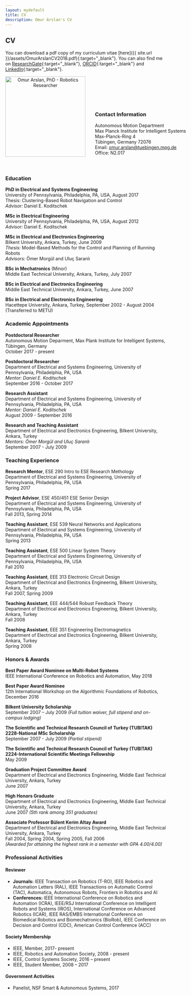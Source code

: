 ```yaml
---
layout: mydefault
title: CV
description: Omur Arslan's CV
---
```


## CV

You can download a pdf copy of my curriculum vitae [here]({{ site.url }}/assets/OmurArslanCV2018.pdf){:target="_blank"}. You can also find me on [ResearchGate](https://www.researchgate.net/profile/Omur_Arslan){:target="_blank"}, [ORCID](https://orcid.org/0000-0003-0436-6424){:target="_blank"} and [LinkedIn](https://www.linkedin.com/in/omurarslan){:target="_blank"}.

<div>
<div style="width:250px;float:left;" align="center">
<img src="{{ site.url }}/assets/omurarslan.jpg" alt="Omur Arslan, PhD - Robotics Researcher" title="Omur Arslan, PhD - Robotics Researcher" style="width:250px">
<br>
 <a href="mailto:omur.arslan@tuebingen.mpg.de" style="text-decoration:none;"> <i class="fas fa-envelope" style="font-size:1.5em;color:black;"></i> </a>&nbsp;
 <a href="https://www.researchgate.net/profile/Omur_Arslan" target="_blank" style="text-decoration:none;"><i class="ai ai-researchgate-square big-icon" style="font-size:1.5em;color:black;"></i></a>&nbsp;
 <a href="https://orcid.org/0000-0003-0436-6424" target="_blank" style="text-decoration:none;"><i class="ai ai-orcid big-icon" style="font-size:1.5em;color:black;"></i></a>&nbsp;
 <a href="https://scholar.google.de/citations?user=6W1pEn0AAAAJ&hl=en" target="_blank" style="text-decoration:none;"><i class="ai ai-google-scholar-square big-icon" style="font-size:1.5em;color:black;"></i></a>&nbsp;
 <a href="https://github.com/omurarslan" target="_blank" style="text-decoration:none;"><i class="fab fa-github" style="font-size:1.5em;color:black;"></i></a>&nbsp;
 <a href="https://www.linkedin.com/in/omurarslan" target="_blank" style="text-decoration:none;"><i class="fab fa-linkedin" style="font-size:1.5em;color:black;"></i></a> &nbsp;
 <a href="{{ site.url }}/assets/OmurArslanCV2018.pdf" target="_blank" style="text-decoration:none"><i class="ai ai-cv-square big-icon" style="font-size:1.5em;color:black;"></i></a>
</div> 
 
<div style="width:70%;padding-left:280px;">
  <br/>
  <br/>
  <br/>
  <br/>
  <br/>
  <h3> Contact Information</h3>
  <p> Autonomous Motion Department <br/>
Max Planck Institute for Intelligent Systems <br/>
Max-Planck-Ring 4 <br/>
Tübingen, Germany 72076<br/>
Email: <a href="mailto:omur.arslan@tuebingen.mpg.de">omur.arslan@tuebingen.mpg.de</a> <br/>
Office: N2.017   
 </p>
</div>  
</div>

<div style="clear:both">
 <br/>
 </div>

### Education

**PhD in Electrical and Systems Engineering** <br/>
University of Pennsylvania, Philadelphia, PA, USA, August 2017 <br/>
Thesis: Clustering-Based Robot Navigation and Control <br/>
_Advisor:_ Daniel E. Koditschek <br/>

**MSc in Electrical Engineering** <br/>
University of Pennsylvania, Philadelphia, PA, USA, August 2012 <br/>
_Advisor:_ Daniel E. Koditschek <br/>

**MSc in Electrical and Electronics Engineering** <br/>
Bilkent University, Ankara, Turkey, June 2009 <br/>
_Thesis:_ Model-Based Methods for the Control and Planning of Running Robots <br/>
_Advisors:_ Ömer Morgül and Uluç Saranlı

**BSc in Mechatronics** (Minor) <br/>
Middle East Technical University, Ankara, Turkey, July 2007

**BSc in Electrical and Electronics Engineering** <br/>
Middle East Technical University, Ankara, Turkey, June 2007

**BSc in Electrical and Electronics Engineering** <br/>
Hacettepe University, Ankara, Turkey, September 2002 - August 2004 (Transferred to METU)


### Academic Appointments

**Postdoctoral Researcher** <br/>
Autonomous Motion Deparment, Max Plank Institute for Intelligent Systems, Tübingen, Germany<br/>
October 2017 - present

**Postdoctoral Researcher** <br/>
Department of Electrical and Systems Engineering, University of Pennsylvania, Philadelphia, PA, USA <br/>
_Mentor: Daniel E. Koditschek_ <br/>
September 2016 - October 2017

**Research Assistant** <br/>
Department of Electrical and Systems Engineering, University of Pennsylvania, Philadelphia, PA, USA <br/>
_Mentor: Daniel E. Koditschek_ <br/>
August 2009 - September 2016

**Research and Teaching Assistant** <br/>
Department of Electrical and Electronics Engineering, Bilkent University, Ankara, Turkey <br/>
_Mentors: Ömer Morgül and Uluç Saranlı_ <br/>
September 2007 - July 2009

### Teaching Experience

**Research Mentor**, ESE 290 Intro to ESE Research Methology<br/>
Department of Electrical and Systems Engineering, University of Pennsylvania, Philadelphia, PA, USA <br/>
Spring 2017

**Project Advisor**, ESE 450/451 ESE Senior Design <br/>
Department of Electrical and Systems Engineering, University of Pennsylvania, Philadelphia, PA, USA <br/>
Fall 2013, Spring 2014

**Teaching Assistant**, ESE 539 Neural Networks and Applications <br/>
Department of Electrical and Systems Engineering, University of Pennsylvania, Philadelphia, PA, USA <br/>
Spring 2013

**Teaching Assistant**, ESE 500 Linear System Theory <br/>
Department of Electrical and Systems Engineering, University of Pennsylvania, Philadelphia, PA, USA <br/>
Fall 2010

**Teaching Assistant**, EEE 313 Electronic Circuit Design <br/>
Department of Electrical and Electronics Engineering, Bilkent University, Ankara, Turkey <br/>
Fall 2007, Spring 2009

**Teaching Assistant**, EEE 444/544 Robust Feedback Theory <br/>
Department of Electrical and Electronics Engineering, Bilkent University, Ankara, Turkey <br/>
Fall 2008

**Teaching Assistant**, EEE 351 Engineering Electromagnetics <br/>
Department of Electrical and Electronics Engineering, Bilkent University, Ankara, Turkey <br/>
Spring 2008

### Honors & Awards

**Best Paper Award Nominee on Multi-Robot Systems**<br/>
IEEE International Conference on Robotics and Automation, May 2018

**Best Paper Award Nominee**<br/>
12th International Workshop on the Algorithmic Foundations of Robotics, December 2016

**Bilkent University Scholarship** <br/>
September 2007 – July 2009 _(Full tuition waiver, full stipend and on-campus lodging)_ 

**The Scientific and Technical Research Council of Turkey (TUBITAK)<br/> 2228-National MSc Scholarship** <br/>
September 2007 - July 2009 _(Partial stipend)_

**The Scientific and Technical Research Council of Turkey (TUBITAK)<br/> 2224-International Scientific Meetings Fellowship** <br/>
May 2009

**Graduation Project Committee Award** <br/>
Department of Electrical and Electronics Engineering, Middle East Technical University, Ankara, Turkey <br/> 
June 2007

**High Honors Graduate** <br/>
Department of Electrical and Electronics Engineering, Middle East Technical University, Ankara, Turkey <br/>
June 2007 _(5th rank among 351 graduates)_  

**Associate Professor Bülent Kerim Altay Award** <br/>
Department of Electrical and Electronics Engineering, Middle East Technical University, Ankara, Turkey <br/>
Fall 2004, Spring 2004, Spring 2005, Fall 2006 <br/>
_(Awarded for attaining the highest rank in a semester with GPA 4.00/4.00)_


### Professional Activities

#### Reviewer

* **Journals:** IEEE Transaction on Robotics (T-RO), IEEE Robotics and Automation Letters (RAL), IEEE Transactions on Automatic Control (TAC), Automatica, Autonomous Robots, Frontiers in Robotics and AI
* **Conferences:** IEEE International Conference on Robotics and Automation (ICRA), IEEE/RSJ International Conference on Intelligent Robots and Systems (IROS), International Conference on Advanced Robotics (ICAR), IEEE RAS/EMBS International Conference on Biomedical Robotics and Biomechatronics (BioRob), IEEE Conference on Decision and Control (CDC), American Control Conference (ACC)

#### Society Membership

 * IEEE, Member, 2017- present 
 * IEEE, Robotics and Automation Society, 2008 - present
 * IEEE, Control Systems Society, 2016 – present
 * IEEE, Student Member, 2008 – 2017

#### Government Activities  
 * Panelist, NSF Smart & Autonomous Systems, 2017






